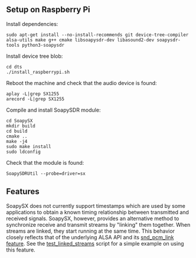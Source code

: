 ## Setup on Raspberry Pi

Install dependencies:
```
sudo apt-get install --no-install-recommends git device-tree-compiler alsa-utils make g++ cmake libsoapysdr-dev libasound2-dev soapysdr-tools python3-soapysdr
```

Install device tree blob:
```
cd dts
./install_raspberrypi.sh
```

Reboot the machine and check that the audio device is found:
```
aplay -L|grep SX1255
arecord -L|grep SX1255
```

Compile and install SoapySDR module:
```
cd SoapySX
mkdir build
cd build
cmake ..
make -j4
sudo make install
sudo ldconfig
```

Check that the module is found:
```
SoapySDRUtil --probe=driver=sx
```

## Features
SoapySX does not currently support timestamps which are used by some
applications to obtain a known timing relationship between transmitted and
received signals. SoapySX, however, provides an alternative method to
synchronize receive and transmit streams by "linking" them together.
When streams are linked, they start running at the same time.
This behavior closely reflects that of the underlying ALSA API and its
[snd_pcm_link feature](https://www.alsa-project.org/alsa-doc/alsa-lib/pcm.html#pcm_sync).
See the
[test_linked_streams](SoapySX/test_linked_streams.py)
script for a simple example on using this feature.
